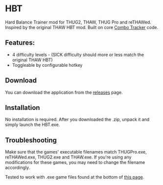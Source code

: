 # HBT
Hard Balance Trainer mod for THUG2, THAW, THUG Pro and reTHAWed. Inspired by the original THAW HBT mod. Built on core [Combo Tracker](https://github.com/prevzzy/Combo-Tracker/) code.

## Features:

 - 4 difficulty levels - (SICK difficulty should more or less match the
   original THAW HBT)
  - Toggleable by configurable hotkey
  
## Download
You can download the application from the  [releases](https://github.com/prevzzy/HBT/releases)  page.

## Installation
No installation is required. After you downloaded the .zip, unpack it and simply launch the HBT.exe.

## Troubleshooting
Make sure that the games' executable filenames match THUGPro.exe, reTHAWed.exe, THUG2.exe and THAW.exe. If you're using any modifications for these games, you may need to change the filename accordingly.

Tested to work with .exe game files found at the bottom of [this page](https://github.com/prevzzy/Combo-Tracker/releases/tag/v1.1.0).
